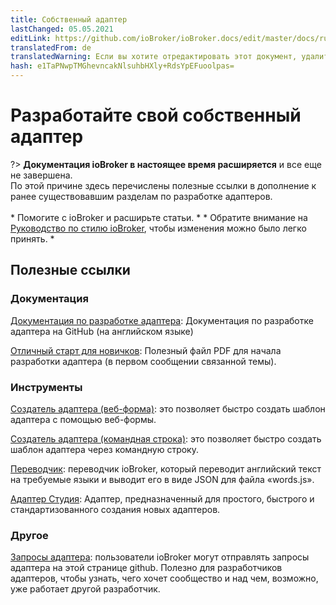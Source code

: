 ```yaml
---
title: Собственный адаптер
lastChanged: 05.05.2021
editLink: https://github.com/ioBroker/ioBroker.docs/edit/master/docs/ru/dev/adapterdev.md
translatedFrom: de
translatedWarning: Если вы хотите отредактировать этот документ, удалите поле «translationFrom», в противном случае этот документ будет снова автоматически переведен
hash: e1TaPNwpTMGhevncakNlsuhbHXly+RdsYpEFuoolpas=
---
```

# Разработайте свой собственный адаптер
?> **Документация ioBroker в настоящее время расширяется** и все еще не завершена.<br> По этой причине здесь перечислены полезные ссылки в дополнение к ранее существовавшим разделам по разработке адаптеров.<br><br> * Помогите с ioBroker и расширьте статьи. * * Обратите внимание на [Руководство по стилю ioBroker](https://www.iobroker.net/#de/documentation/community/styleguidedoc.md), чтобы изменения можно было легко принять. *

## Полезные ссылки
### Документация
[Документация по разработке адаптера](https://github.com/ioBroker/ioBroker.docs/blob/master/docs/en/dev/adapterdev.md): Документация по разработке адаптера на GitHub (на английском языке)

[Отличный старт для новичков](https://forum.iobroker.net/topic/12663/adapter-entwicklung-kick-start-f%C3%BCr-neulinge): Полезный файл PDF для начала разработки адаптера (в первом сообщении связанной темы).

### Инструменты
[Создатель адаптера (веб-форма)](https://adapter-creator.iobroker.in/): это позволяет быстро создать шаблон адаптера с помощью веб-формы.

[Создатель адаптера (командная строка)](https://forum.iobroker.net/topic/17200/aufruf-iobroker-adapter-creator-testen): это позволяет быстро создать шаблон адаптера через командную строку.

[Переводчик](https://translator.iobroker.in/): переводчик ioBroker, который переводит английский текст на требуемые языки и выводит его в виде JSON для файла «words.js».

[Адаптер Студия](https://github.com/Jey-Cee/ioBroker.adapter-studio): Адаптер, предназначенный для простого, быстрого и стандартизованного создания новых адаптеров.

### Другое
[Запросы адаптера](https://github.com/ioBroker/AdapterRequests/issues?page=1&q=is%3Aissue+is%3Aopen): пользователи ioBroker могут отправлять запросы адаптера на этой странице github. Полезно для разработчиков адаптеров, чтобы узнать, чего хочет сообщество и над чем, возможно, уже работает другой разработчик.